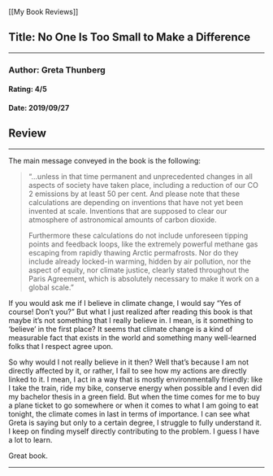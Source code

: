 [[My Book Reviews]]

 
 ## Title: No One Is Too Small to Make a Difference
 ---
 ### Author: Greta Thunberg
 #### Rating: 4/5
 #### Date: 2019/09/27


 ## Review
 ---
   
The main message conveyed in the book is the following:  
  

>   
> “...unless in that time permanent and unprecedented changes in all aspects of society have taken place, including a reduction of our CO 2 emissions by at least 50 per cent. And please note that these calculations are depending on inventions that have not yet been invented at scale. Inventions that are supposed to clear our atmosphere of astronomical amounts of carbon dioxide.  
>   
> Furthermore these calculations do not include unforeseen tipping points and feedback loops, like the extremely powerful methane gas escaping from rapidly thawing Arctic permafrosts. Nor do they include already locked-in warming, hidden by air pollution, nor the aspect of equity, nor climate justice, clearly stated throughout the Paris Agreement, which is absolutely necessary to make it work on a global scale.”  
> 

  
  
If you would ask me if I believe in climate change, I would say “Yes of course! Don’t you?” But what I just realized after reading this book is that maybe it’s not something that I really believe in. I mean, is it something to ‘believe’ in the first place? It seems that climate change is a kind of measurable fact that exists in the world and something many well-learned folks that I respect agree upon.   
  
So why would I not really believe in it then? Well that’s because I am not directly affected by it, or rather, I fail to see how my actions are directly linked to it. I mean, I act in a way that is mostly environmentally friendly: like I take the train, ride my bike, conserve energy when possible and I even did my bachelor thesis in a green field. But when the time comes for me to buy a plane ticket to go somewhere or when it comes to what I am going to eat tonight, the climate comes in last in terms of importance. I can see what Greta is saying but only to a certain degree, I struggle to fully understand it. I keep on finding myself directly contributing to the problem. I guess I have a lot to learn.  
  
Great book.  




 ---
 